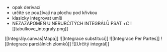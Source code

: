 - opak derivací
- určité se používají na plochu pod křivkou
- klasicky integrovat umíš
- NEZAZAPOMEŇ U NERURČITÝCH INTEGRÁLŮ PSÁT $+C$
![[tabulkove_integraly.png]]

[[Integrály.canvas|Mapa]]
![[Integrace substitucí]]
![[Integrace Per Partes]]
![[Integrace parciálních zlomků]]
![[Určitý integrál]]
